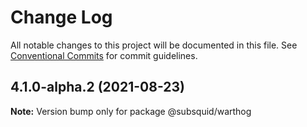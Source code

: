 # Change Log

All notable changes to this project will be documented in this file.
See [Conventional Commits](https://conventionalcommits.org) for commit guidelines.

## 4.1.0-alpha.2 (2021-08-23)

**Note:** Version bump only for package @subsquid/warthog
